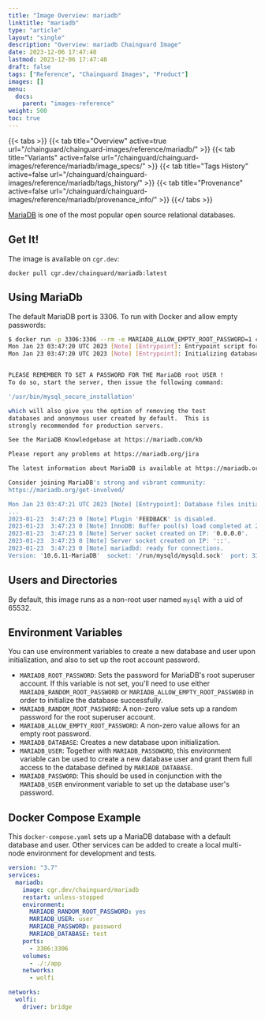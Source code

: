 ```yaml
---
title: "Image Overview: mariadb"
linktitle: "mariadb"
type: "article"
layout: "single"
description: "Overview: mariadb Chainguard Image"
date: 2023-12-06 17:47:48
lastmod: 2023-12-06 17:47:48
draft: false
tags: ["Reference", "Chainguard Images", "Product"]
images: []
menu: 
  docs: 
    parent: "images-reference"
weight: 500
toc: true
---
```


{{< tabs >}}
{{< tab title="Overview" active=true url="/chainguard/chainguard-images/reference/mariadb/" >}}
{{< tab title="Variants" active=false url="/chainguard/chainguard-images/reference/mariadb/image_specs/" >}}
{{< tab title="Tags History" active=false url="/chainguard/chainguard-images/reference/mariadb/tags_history/" >}}
{{< tab title="Provenance" active=false url="/chainguard/chainguard-images/reference/mariadb/provenance_info/" >}}
{{</ tabs >}}



<!--overview:start-->
[MariaDB](https://mariadb.org) is one of the most popular open source relational databases.
<!--overview:end-->

<!--getting:start-->
## Get It!
The image is available on `cgr.dev`:

```
docker pull cgr.dev/chainguard/mariadb:latest
```
<!--getting:end-->

<!--body:start-->
## Using MariaDb

The default MariaDB port is 3306.
To run with Docker and allow empty passwords:

```sh
$ docker run -p 3306:3306 --rm -e MARIADB_ALLOW_EMPTY_ROOT_PASSWORD=1 cgr.dev/chainguard/mariadb
Mon Jan 23 03:47:20 UTC 2023 [Note] [Entrypoint]: Entrypoint script for MariaDB Server  started.
Mon Jan 23 03:47:20 UTC 2023 [Note] [Entrypoint]: Initializing database files


PLEASE REMEMBER TO SET A PASSWORD FOR THE MariaDB root USER !
To do so, start the server, then issue the following command:

'/usr/bin/mysql_secure_installation'

which will also give you the option of removing the test
databases and anonymous user created by default.  This is
strongly recommended for production servers.

See the MariaDB Knowledgebase at https://mariadb.com/kb

Please report any problems at https://mariadb.org/jira

The latest information about MariaDB is available at https://mariadb.org/.

Consider joining MariaDB's strong and vibrant community:
https://mariadb.org/get-involved/

Mon Jan 23 03:47:21 UTC 2023 [Note] [Entrypoint]: Database files initialized
...
2023-01-23  3:47:23 0 [Note] Plugin 'FEEDBACK' is disabled.
2023-01-23  3:47:23 0 [Note] InnoDB: Buffer pool(s) load completed at 230123  3:47:23
2023-01-23  3:47:23 0 [Note] Server socket created on IP: '0.0.0.0'.
2023-01-23  3:47:23 0 [Note] Server socket created on IP: '::'.
2023-01-23  3:47:23 0 [Note] mariadbd: ready for connections.
Version: '10.6.11-MariaDB'  socket: '/run/mysqld/mysqld.sock'  port: 3306  MariaDB Server
```

## Users and Directories

By default, this image runs as a non-root user named `mysql` with a uid of 65532.

## Environment Variables

You can use environment variables to create a new database and user upon initialization, and also to set up the root account password.

- `MARIADB_ROOT_PASSWORD`: Sets the password for MariaDB's root superuser account. If this variable is not set, you'll need to use either `MARIADB_RANDOM_ROOT_PASSWORD` or `MARIADB_ALLOW_EMPTY_ROOT_PASSWORD` in order to initialize the database successfully.
- `MARIADB_RANDOM_ROOT_PASSWORD`: A non-zero value sets up a random password for the root superuser account.
- `MARIADB_ALLOW_EMPTY_ROOT_PASSWORD`: A non-zero value allows for an empty root password.
- `MARIADB_DATABASE`: Creates a new database upon initialization.
- `MARIADB_USER`: Together with `MARIADB_PASSOWORD`, this environment variable can be used to create a new database user and grant them full access to the database defined by `MARIADB_DATABASE`.
- `MARIADB_PASSWORD`: This should be used in conjunction with the `MARIADB_USER` environment variable to set up the database user's password.

## Docker Compose Example

This `docker-compose.yaml` sets up a MariaDB database with a default database and user. Other services can be added to create a local multi-node environment for development and tests.

```yaml
version: "3.7"
services:
  mariadb:
    image: cgr.dev/chainguard/mariadb
    restart: unless-stopped
    environment:
      MARIADB_RANDOM_ROOT_PASSWORD: yes
      MARIADB_USER: user
      MARIADB_PASSWORD: password
      MARIADB_DATABASE: test
    ports:
      - 3306:3306
    volumes:
      - ./:/app
    networks:
      - wolfi

networks:
  wolfi:
    driver: bridge
```
<!--body:end-->

